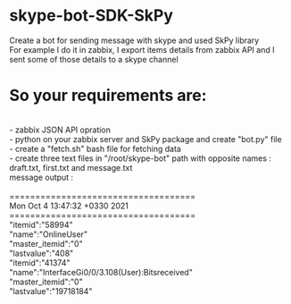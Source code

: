 # skype-bot-SDK-SkPy
Create a bot for sending message with skype and used SkPy library
<br>
For example I do it in zabbix, I export items details from zabbix API and I sent some of those details to a skype channel
<br>
# So your requirements are:
<br>
- zabbix JSON API opration
<br>
- python on your zabbix server and SkPy package and create "bot.py" file
<br>
- create a "fetch.sh" bash file for fetching data 
<br>
- create three text files in "/root/skype-bot" path with opposite names : draft.txt, first.txt and message.txt
<br>
message output :
<br>
<br>
====================================
<br>
Mon Oct  4 13:47:32 +0330 2021
<br>
====================================
<br>
"itemid":"58994"
<br>
"name":"OnlineUser"
<br>
"master_itemid":"0"
<br>
"lastvalue":"408"
<br>
"itemid":"41374"
<br>
"name":"InterfaceGi0/0/3.108(User):Bitsreceived"
<br>
"master_itemid":"0"
<br>
"lastvalue":"19718184"
<br>
